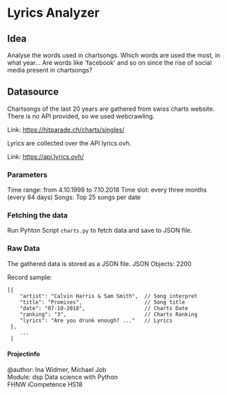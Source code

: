 # Lyrics Analyzer
## Idea
Analyse the words used in chartsongs.
Which words are used the most, in what year...
Are words like 'facebook' and so on since the rise of social media present in chartsongs?

## Datasource
Chartsongs of the last 20 years are gathered from swiss charts website. There is no API provided, so we used webcrawling.

Link: https://hitparade.ch/charts/singles/

Lyrics are collected over the API lyrics.ovh.  

Link: https://api.lyrics.ovh/

### Parameters  
Time range: from 4.10.1998 to 7.10.2018
Time slot: every three months (every 84 days)
Songs: Top 25 songs per date

### Fetching the data
Run Pyhton Script ```charts.py``` to fetch data and save to JSON file.

### Raw Data
The gathered data is stored as a JSON file. 
JSON Objects: 2200
 
Record sample:
```
[{   
    "artist": "Calvin Harris & Sam Smith",  // Song interpret
    "title": "Promises",                    // Song title
    "date": "07-10-2018",                   // Charts Date
    "ranking": "3",                         // Charts Ranking
    "lyrics": "Are you drunk enough? ..."   // Lyrics
 }, 
    ...
 ]
```  

#### Projectinfo
@author: Ina Widmer, Michael Job  
Module: dsp Data science with Python  
FHNW iCompetence HS18